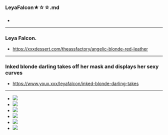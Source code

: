 ### LeyaFalcon★☆☆.md
### 

- ![]()
---
### Leya Falcon.
- https://xxxdessert.com/theassfactory/angelic-blonde-red-leather
---
### Inked blonde darling takes off her mask and displays her sexy curves
- https://www.youx.xxx/leyafalcon/inked-blonde-darling-takes
---
- ![](https://cdnwg.youx.xxx/galleries/content/2/582/2582978_4aa05bf.jpg)
- ![](https://cdnwg.youx.xxx/galleries/content/2/583/2583224_4124ce7.jpg)
- ![](http://content2.babesanatomy.com/leyafalcon.puba.com/0004/02.jpg)
- ![](https://content2.babesanatomy.com/leyafalcon.puba.com/0004/03.jpg)
- ![](https://content2.babesanatomy.com/leyafalcon.puba.com/0004/04.jpg)
- ![](https://content2.babesanatomy.com/leyafalcon.puba.com/0004/11.jpg)
